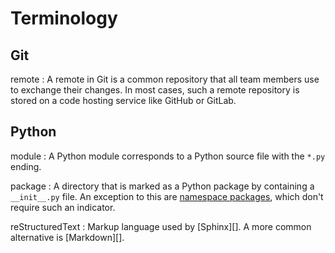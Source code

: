 # Terminology

## Git

remote
:   A remote in Git is a common repository that all team members use to exchange their changes. In most cases, such a remote repository is stored on a code hosting service like GitHub or GitLab.

## Python

module
:   A Python module corresponds to a Python source file with the `*.py` ending.

package
:   A directory that is marked as a Python package by containing a `__init__.py` file. An exception to this are [namespace packages][], which don't require such an indicator.

reStructuredText
:   Markup language used by [Sphinx][]. A more common alternative is [Markdown][].

[namespace packages]: https://packaging.python.org/en/latest/guides/packaging-namespace-packages/
